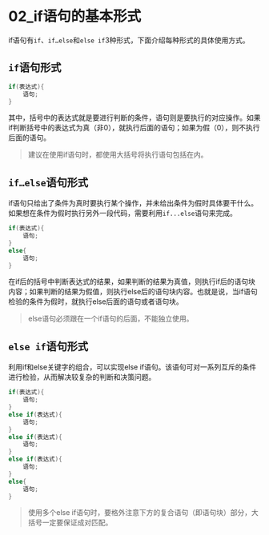 # 02_if语句的基本形式

if语句有`if`、`if…else`和`else if`3种形式，下面介绍每种形式的具体使用方式。

## `if`语句形式

```C
if(表达式){
    语句;
}
```

其中，括号中的表达式就是要进行判断的条件，语句则是要执行的对应操作。如果if判断括号中的表达式为真（非0），就执行后面的语句；如果为假（0），则不执行后面的语句。

> 建议在使用if语句时，都使用大括号将执行语句包括在内。

## `if…else`语句形式

if语句只给出了条件为真时要执行某个操作，并未给出条件为假时具体要干什么。如果想在条件为假时执行另外一段代码，需要利用`if...else`语句来完成。

```C
if(表达式){
    语句;
}
else{
    语句;
}
```

在if后的括号中判断表达式的结果，如果判断的结果为真值，则执行if后的语句块内容；如果判断的结果为假值，则执行else后的语句块内容。也就是说，当if语句检验的条件为假时，就执行else后面的语句或者语句块。

> else语句必须跟在一个if语句的后面，不能独立使用。

## `else if`语句形式

利用if和else关键字的组合，可以实现else if语句。该语句可对一系列互斥的条件进行检验，从而解决较复杂的判断和决策问题。

```C
if(表达式){
    语句;
}
else if(表达式){
    语句;
}
else if(表达式){
    语句;
}
else if(表达式){
    语句;
}
else{
    语句;
}
```

> 使用多个else if语句时，要格外注意下方的复合语句（即语句块）部分，大括号一定要保证成对匹配。